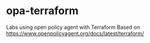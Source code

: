 # opa-terraform
Labs using open policy agent with Terraform
Based on https://www.openpolicyagent.org/docs/latest/terraform/
